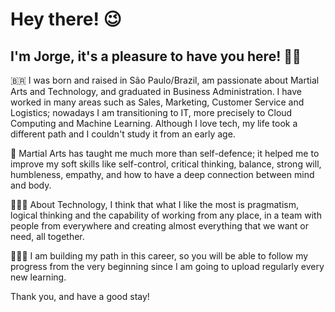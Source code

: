 # Hey there! 😉
## I'm Jorge, it's a pleasure to have you here! 👋🏼

🇧🇷 I was born and raised in São Paulo/Brazil, am passionate about Martial Arts and Technology, and graduated in Business Administration. I have worked in many areas such as Sales, Marketing, Customer Service and Logistics; nowadays I am transitioning  to IT, more precisely to Cloud Computing and Machine Learning. Although I love tech, my life took a different path and I couldn't study it from an early age.

</p>

🥋 Martial Arts has taught me much more than self-defence; it helped me to improve my soft skills like self-control, critical thinking, balance, strong will, humbleness, empathy, and how to have a deep connection between mind and body.

</p>

👨🏻‍💻 About Technology, I think that what I like the most is pragmatism, logical thinking and the capability of working from any place, in a team with people from everywhere and creating almost everything that we want or need, all together.

</p>

👷🏻‍♂️ I am building my path in this career, so you will be able to follow my progress from the very beginning since I am going to upload regularly every new learning.

</p>

Thank you, and have a good stay! 
